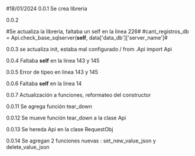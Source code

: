 #18/01/2024 
0.0.1
Se crea libreria

0.0.2

#Se actualiza la libreria, faltaba un self en la linea 226#
#cant_registros_db = Api.check_base_sqlserver(**self**, data['data_db']['server_name']#

0.0.3
se actualiza init, estaba mal configurado / from .Api import Api

0.0.4
Faltaba **self** en la linea 143 y 145

0.0.5
Error de tipeo en linea 143 y 145

0.0.6
Faltaba **self** en la linea 14

0.0.7
Actualización a funciones, reformateo del constructor

0.0.11
Se agrega función tear_down

0.0.12
Se mueve función tear_down a la clase Api

0.0.13
Se hereda Api en la clase RequestObj

0.0.14
Se agregan 2 funciones nuevas : set_new_value_json y delete_value_json